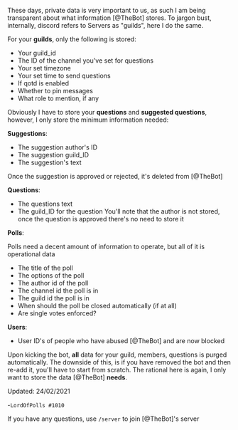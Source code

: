 These days, private data is very important to us, as such I am being transparent about what information [@TheBot] stores. To jargon bust, internally, discord refers to Servers as "guilds", here I do the same.

For your **guilds**, only the following is stored:
- Your guild_id
- The ID of the channel you've set for questions
- Your set timezone
- Your set time to send questions
- If qotd is enabled
- Whether to pin messages
- What role to mention, if any


Obviously I have to store your **questions** and **suggested questions**, however, I only store the minimum information needed:

**Suggestions**:
- The suggestion author's ID
- The suggestion guild_ID
- The suggestion's text 
  
Once the suggestion is approved or rejected, it's deleted from [@TheBot]

**Questions**:
- The questions text
- The guild_ID for the question You'll note that the author is not stored, once the question is approved there's no need to store it

**Polls**:

Polls need a decent amount of information to operate, but all of it is operational data
- The title of the poll
- The options of the poll
- The author id of the poll
- The channel id the poll is in
- The guild id the poll is in
- When should the poll be closed automatically (if at all)
- Are single votes enforced?

**Users**:
- User ID's of people who have abused [@TheBot] and are now blocked

Upon kicking the bot, **all** data for your guild, members, questions is purged automatically. The downside of this, is if you have removed the bot and then re-add it, you'll have to start from scratch. The rational here is again, I only want to store the data [@TheBot] **needs**.

Updated: 24/02/2021

-``LordOfPolls #1010``

If you have any questions, use ``/server`` to join [@TheBot]'s server 